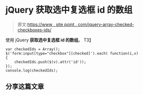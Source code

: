 # jQuery 获取选中复选框 id 的数组

> 原文:[https://www . site point . com/jquery-array-checked-checkboxes-ids/](https://www.sitepoint.com/jquery-array-checked-checkboxes-ids/)

使用 jQuery **获取选中复选框 id 的数组**。
T3】

```
var checkedIds = Array();
$('form:input[type="checkbox"][checked]').each( function(i,v)
{
    checkedIds.push($(v).attr('id'));
});
console.log(checkedIds);
```

## 分享这篇文章